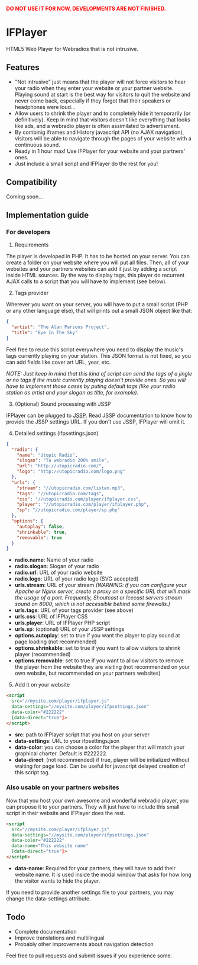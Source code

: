 <p style="color: red; font-weight: bold;">
DO NOT USE IT FOR NOW, DEVELOPMENTS ARE NOT FINISHED.
</p>

# IFPlayer

HTML5 Web Player for Webradios that is not intrusive.

## Features

- "Not intrusive" just means that the player will not force visitors to hear your radio when they enter your website or your partner website. Playing sound at start is the best way for visitors to quit the website and never come back, especially if they forgot that their speakers or headphones were loud…
- Allow users to shrink the player and to completely hide it temporarily (or definitively). Keep in mind that visitors doesn't like everything that looks like ads, and a webradio player is often assimilated to advertisment.
- By combinig iframes and History javascript API (no AJAX navigation), visitors will be able to navigate through the pages of your website with a continuous sound.
- Ready in 1 hour max! Use IFPlayer for your website and your partners' ones.
- Just include a small script and IFPlayer do the rest for you!

## Compatibility

Coming soon…

## Implementation guide

### For developers

1. Requirements

  The player is developed in PHP. It has to be hosted on your server. You can create a folder on your website where you will put all files. Then, all of your websites and your partners websites can add it just by adding a script inside HTML sources.
  By the way to display tags, this player do recurrent AJAX calls to a script that you will have to implement (see below).

2. Tags provider

  Wherever you want on your server, you will have to put a small script (PHP or any other language else), that will prints out a small JSON object like that:
  
  ```json
  {
    "artist": "The Alan Parsons Project",
    "title": "Eye In The Sky"
  }
  ```
  
  Feel free to reuse this script everywhere you need to display the music's tags currently playing on your station. This JSON format is not fixed, so you can add fields like cover art URL, year, etc.
  
  *NOTE: Just keep in mind that this kind of script can send the tags of a jingle or no tags if the music currently playing doesn't provide ones. So you will have to implement those cases by puting default tags (like your radio station as artist and your slogan as title, for example).*

3. (Optional) Sound processing with JSSP
  
  IFPlayer can be plugged to [JSSP](http://jssp.c-mh.fr). Read JSSP documentation to know how to provide the JSSP settings URL. If you don't use JSSP, IFPlayer will omit it.
  
4. Detailed settings (ifpsettings.json)

  ```json
  {
    "radio": {
      "name": "Utopic Radio",
      "slogan": "Ta webradio 200% smile",
      "url": "http://utopicradio.com/",
      "logo": "http://utopicradio.com/logo.png"
    },
    "urls": {
      "stream": "//utopicradio.com/listen.mp3",
      "tags": "//utopicradio.com/tags",
      "css": "//utopicradio.com/player/ifplayer.css",
      "player": "//utopicradio.com/player/ifplayer.php",
      "sp": "//utopicradio.com/player/sp.php"
    },
    "options": {
      "autoplay": false,
      "shrinkable": true,
      "removable": true
    }
  }
  ```
  
  - **radio.name**: Name of your radio
  - **radio.slogan**: Slogan of your radio
  - **radio.url**: URL of your radio website
  - **radio.logo**: URL of your radio logo (SVG accepted)
  - **urls.stream**: URL of your stream *(WARNING: if you can configure your Apache or Nginx server, create a proxy on a specific URL that will mask the usage of a port. Frequently, Shoutcast or Icecast servers stream sound on 8000, which is not accessible behind some firewalls.)*
  - **urls.tags**: URL of your tags provider (see above)
  - **urls.css**: URL of IFPlayer CSS
  - **urls.player**: URL of IFPlayer PHP script
  - **urls.sp**: (optional) URL of your JSSP settings
  - **options.autoplay**: set to true if you want the player to play sound at page loading (not recommended)
  - **options.shrinkable**: set to true if you want to allow visitors to shrink player (recommended)
  - **options.removable**: set to true if you want to allow visitors to remove the player from the website they are visiting (not recommended on your own website, but recommended on your partners websites)

5. Add it on your website

  ```html
  <script
    src="//mysite.com/player/ifplayer.js"
    data-settings="//mysite.com/player/ifpsettings.json"
    data-color="#222222"
    [data-direct="true"]>
  </script>
  ```

  - **src**: path to IFPlayer script that you host on your server
  - **data-settings**: URL to your ifpsettings.json
  - **data-color**: you can choose a color for the player that will match your graphical charter. Default is #222222.
  - **data-direct**: (not recommended) if true, player will be initialized without waiting for page load. Can be useful for javascript delayed creation of this script tag.

### Also usable on your partners websites

Now that you host your own awesome and wonderful webradio player, you can propose it to your partners. They will just have to include this small script in their website and IFPlayer does the rest.

  ```html
  <script
    src="//mysite.com/player/ifplayer.js"
    data-settings="//mysite.com/player/ifpsettings.json"
    data-color="#222222"
    data-name="This website name"
    [data-direct="true"]>
  </script>
  ```
  
  - **data-name**: Required for your partners, they will have to add their website name. It is used inside the modal window that asks for how long the visitor wants to hide the player.
  
  If you need to provide another settings file to your partners, you may change the data-settings attribute.
  
## Todo

- Complete documentation
- Improve translations and multilingual
- Probably other improvements about navigation detection

Feel free to pull requests and submit issues if you experience some.
